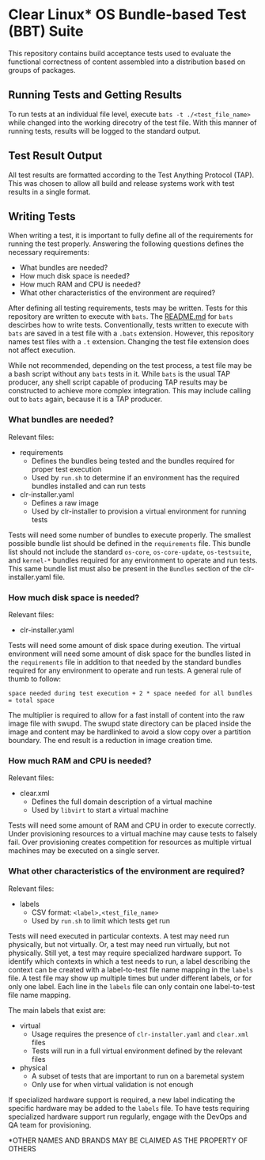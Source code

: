# Clear Linux* OS Bundle-based Test (BBT) Suite

This repository contains build acceptance tests used to evaluate the functional
correctness of content assembled into a distribution based on groups of
packages.

## Running Tests and Getting Results

To run tests at an individual file level, execute `bats -t ./<test_file_name>`
while changed into the working direcotry of the test file.  With this manner of
running tests, results will be logged to the standard output.

## Test Result Output

All test results are formatted according to the Test Anything Protocol (TAP).
This was chosen to allow all build and release systems work with test results
in a single format.

## Writing Tests

When writing a test, it is important to fully define all of the requirements
for running the test properly.  Answering the following questions defines the
necessary requirements:
* What bundles are needed?
* How much disk space is needed?
* How much RAM and CPU is needed?
* What other characteristics of the environment are required?

After defining all testing requirements, tests may be written.  Tests for this
repository are written to execute with `bats`.  The
[README.md](https://github.com/bats-core/bats-core/blob/master/README.md) for
`bats` descirbes how to write tests.  Conventionally, tests written to execute
with `bats` are saved in a test file with a `.bats` extension.  However, this
repository names test files with a `.t` extension.  Changing the test file
extension does not affect execution.

While not recommended, depending on the test process, a test file may be a bash
script without any `bats` tests in it.  While `bats` is the usual TAP producer,
any shell script capable of producing TAP results may be constructed to achieve
more complex integration.  This may include calling out to `bats` again,
because it is a TAP producer.

### What bundles are needed?

Relevant files:
* requirements
  * Defines the bundles being tested and the bundles required for proper test
    execution
  * Used by `run.sh` to determine if an environment has the required bundles
    installed and can run tests
* clr-installer.yaml
  * Defines a raw image
  * Used by clr-installer to provision a virtual environment for running tests

Tests will need some number of bundles to execute properly.  The smallest
possible bundle list should be defined in the `requirements` file.   This
bundle list should not include the standard `os-core`, `os-core-update`,
`os-testsuite`, and `kernel-*` bundles required for any environment to operate
and run tests.  This same bundle list must also be present in the `Bundles`
section of the clr-installer.yaml file.

### How much disk space is needed?

Relevant files:
* clr-installer.yaml

Tests will need some amount of disk space during exeution. The virtual
environment will need some amount of disk space for the bundles listed in the
`requirements` file in addition to that needed by the standard bundles required
for any environment to operate and run tests.  A general rule of thumb to
follow:

```
space needed during test execution + 2 * space needed for all bundles = total space
```

The multiplier is required to allow for a fast install of content into the raw
image file with swupd.  The swupd state directory can be placed inside the
image and content may be hardlinked to avoid a slow copy over a partition
boundary.  The end result is a reduction in image creation time.

### How much RAM and CPU is needed?

Relevant files:
* clear.xml
  * Defines the full domain description of a virtual machine
  * Used by `libvirt` to start a virtual machine

Tests will need some amount of RAM and CPU in order to execute correctly.
Under provisioning resources to a virtual machine may cause tests to falsely
fail.  Over provisioning creates competition for resources as multiple virtual
machines may be executed on a single server.

### What other characteristics of the environment are required?

Relevant files:
* labels
  * CSV format: `<label>,<test_file_name>`
  * Used by `run.sh` to limit which tests get run

Tests will need executed in particular contexts.  A test may need run
physically, but not virtually.  Or, a test may need run virtually, but not
physically.  Still yet, a test may require specialized hardware support.  To
identify which contexts in which a test needs to run, a label describing the
context can be created with a label-to-test file name mapping in the `labels`
file.  A test file may show up multiple times but under different labels, or
for only one label.  Each line in the `labels` file can only contain one
label-to-test file name mapping.

The main labels that exist are:
* virtual
  * Usage requires the presence of `clr-installer.yaml` and `clear.xml` files
  * Tests will run in a full virtual environment defined by the relevant files
* physical
  * A subset of tests that are important to run on a baremetal system
  * Only use for when virtual validation is not enough

If specialized hardware support is required, a new label indicating the
specific hardware may be added to the `labels` file.  To have tests requiring
specialized hardware support run regularly, engage with the DevOps and QA team
for provisioning.

*OTHER NAMES AND BRANDS MAY BE CLAIMED AS THE PROPERTY OF OTHERS
